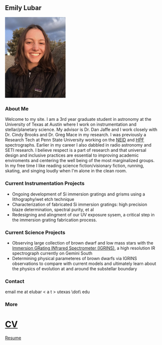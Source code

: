 ## Emily Lubar


<img src="/KittpeakPhoto.jpg" width = 200>
<!-- ![](KittpeakPhoto.jpg) -->

### About Me

Welcome to my site. I am a 3rd year graduate student in astronomy at the University of Texas at Austin where I work on instrumentation and stellar/planetary science. My advisor is Dr. Dan Jaffe and I work closely with Dr. Cindy Brooks and Dr. Greg Mace in my research. I was previously a Research Tech at Penn State University working on the [NEID](https://neid.psu.edu/) and [HPF](https://hpf.psu.edu/what-is-hpf/) spectrographs. Earlier in my career I also dabbled in radio astronomy and SETI research. I believe respect is a part of research and that universal design and inclusive practices are essential to improving academic enviroments and centering the well being of the most marginalized groups. In my free time I like reading science fiction/visionary fiction, running, skating, and singing loudly when I'm alone in the clean room.

### Current Instrumentation Projects
- Ongoing development of Si immersion gratings and grisms using a lithography/wet etch technique 
- Characterization of fabricated Si immersion gratings: high precision blaze determination, spectral purity, et al
- Redesigning and alingment of our UV exposure sysem, a critical step in the immersion grating fabrication process.

### Current Science Projects
- Observing large collection of brown dwarf and low mass stars with the [Immersion GRating INfrared Spectrometer (IGRINS)](https://www.as.utexas.edu/astronomy/research/people/jaffe/igrins.html), a high resolution IR spectrograph currently on Gemini South
- Determining physical parameteres of brown dwarfs via IGRINS observations to compare with current models and ultimately learn about the physics of evolution at and around the substellar boundary

### Contact

email me at elubar < a t > utexas \dot\ edu

### More 

# [CV](https://drive.google.com/file/d/1N6rhqR_u-z4T0fiZ_9LbyWz8VHw9cgvy/view?usp=sharing)


[Resume](https://drive.google.com/file/d/13dE0V9uAdpz_6o10_6PitcG8XKgrhbND/view?usp=sharing)

<!-- ### [CV](https://drive.google.com/file/d/1YpnLFU4L_L2bMPfY5RbxC5a_BMhphQvG/view?usp=sharing) -->

<!-- ### Past Research and Work
- -  -->

<!-- [Link](url) and ![Image](src) -->

<!-- 
For more details see [GitHub Flavored Markdown](https://guides.github.com/features/mastering-markdown/). -->

<!-- ### Jekyll Themes

Your Pages site will use the layout and styles from the Jekyll theme you have selected in your [repository settings](https://github.com/elubar/elubar.github.io/settings/pages). The name of this theme is saved in the Jekyll `_config.yml` configuration file.

### Support or Contact

Having trouble with Pages? Check out our [documentation](https://docs.github.com/categories/github-pages-basics/) or [contact support](https://support.github.com/contact) and we’ll help you sort it out.
 -->

